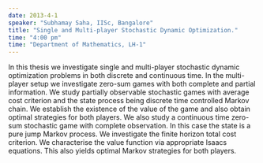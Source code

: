 ```yaml
---
date: 2013-4-1
speaker: "Subhamay Saha, IISc, Bangalore"
title: "Single and Multi-player Stochastic Dynamic Optimization."
time: "4:00 pm" 
time: "Department of Mathematics, LH-1"
---
```

In this thesis we investigate single and multi-player stochastic dynamic optimization problems in both discrete and continuous time. In the multi-player setup we investigate zero-sum games with both complete and partial information. We study partially observable stochastic games with average cost criterion and the state process being discrete time controlled Markov chain. We establish the existence of the value of the game and also obtain optimal strategies for both players. We also study a continuous time zero-sum stochastic game with complete observation. In this case the state is a pure jump Markov process. We investigate the finite horizon total cost criterion. We characterise the value function via appropriate Isaacs equations. This also yields optimal Markov strategies for both players.
